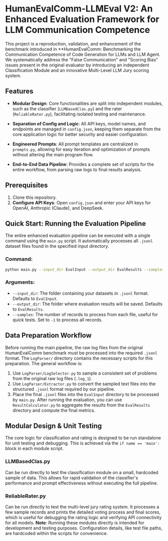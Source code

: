 # HumanEvalComm-LLMEval V2: An Enhanced Evaluation Framework for LLM Communication Competence
This project is a reproduction, validation, and enhancement of the benchmark introduced in **HumanEvalComm: Benchmarking the Communication Competence of Code Generation for LLMs and LLM Agent. We systematically address the "False Communication" and "Scoring Bias" issues present in the original evaluator by introducing an independent Classification Module and an innovative Multi-Level LLM Jury scoring system. 

## Features
- **Modular Design**: Core functionalities are split into independent modules, such as the classifier (`LLMBasedClas.py`) and the rater (`ReliableRater.py`), facilitating isolated testing and maintenance.
- **Separation of Config and Logic**: All API keys, model names, and endpoints are managed in `config.json`, keeping them separate from the core application logic for better security and easier configuration.
- **Engineered Prompts**: All prompt templates are centralized in `prompts.py`, allowing for easy iteration and optimization of prompts without altering the main program flow.
  
- **End-to-End Data Pipeline**: Provides a complete set of scripts for the entire workflow, from parsing raw logs to final results analysis.
## Prerequisites
1. Clone this repository.
2. **Configure API Keys**: Open `config.json` and enter your API keys for OpenAI, Anthropic (Claude), and DeepSeek.
## Quick Start: Running the Evaluation Pipeline
The entire enhanced evaluation pipeline can be executed with a single command using the `main.py` script. It automatically processes all `.jsonl` dataset files found in the specified input directory.

### Command:
```bash
python main.py --input_dir EvalInput --output_dir EvalResults --samples -1
```

### Arguments:
- `--input_dir`: The folder containing your datasets in `.jsonl` format. Defaults to `EvalInput`.
- `--output_dir`: The folder where evaluation results will be saved. Defaults to `EvalResults`.
- `--samples`: The number of records to process from each file, useful for quick tests. Set to `-1` to process all records.

## Data Preparation Workflow
Before running the main pipeline, the raw log files from the original HumanEvalComm benchmark must be processed into the required `.jsonl` format.
The `LogParser/` directory contains the necessary scripts for this preparation. The general workflow is:
1. Use `LogParser/LogSelector.py` to sample a consistent set of problems from the original raw log files (`.log_1`).
2. Use `LogParser/Extractor.py` to convert the sampled text files into the structured `.jsonl` format required by our pipeline.
3. Place the final `.jsonl` files into the `EvalInput` directory to be processed by `main.py`.
After running the evaluation, you can use `ResultCalculator.py` to aggregate the results from the `EvalResults` directory and compute the final metrics.

## Modular Design & Unit Testing
The core logic for classification and rating is designed to be run standalone for unit testing and debugging. This is achieved via the `if name == 'main':` block in each module script.

### LLMBasedClas.py
Can be run directly to test the classification module on a small, hardcoded sample of data. This allows for rapid validation of the classifier's performance and prompt effectiveness without executing the full pipeline.

### ReliableRater.py
Can be run directly to test the multi-level jury rating system. It processes a few sample records and prints the detailed voting process and final scores, which is useful for debugging the rating logic and verifying API connectivity for all models.
**Note**: Running these modules directly is intended for development and testing purposes. Configuration details, like test file paths, are hardcoded within the scripts for convenience.


